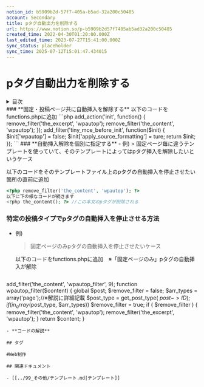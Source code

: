 ```yaml
---
notion_id: b5909b2d-57f7-405a-b5ad-32a200c50485
account: Secondary
title: pタグ自動出力を削除する
url: https://www.notion.so/p-b5909b2d57f7405ab5ad32a200c50485
created_time: 2022-04-30T01:20:00.000Z
last_edited_time: 2023-07-27T15:41:00.000Z
sync_status: placeholder
sync_time: 2025-07-12T15:01:47.434015
---
```

# pタグ自動出力を削除する

<details>
<summary>目次</summary>
</details>
### **固定・投稿ページ共に自動挿入を解除する**
以下のコードをfunctions.phpに追加
```php
add_action('init', function() {
remove_filter('the_excerpt', 'wpautop');
remove_filter('the_content', 'wpautop');
});
add_filter('tiny_mce_before_init', function($init) {
$init['wpautop'] = false;
$init['apply_source_formatting'] = ture;
return $init;
});
```
### **自動挿入解除を個別に指定する**
- 例)
  > 固定ページ毎に違うテンプレートを使っていて、そのテンプレートによってはpタグ挿入を解除したいというケース
  
以下のコードをそのテンプレートファイル上のpタグの自動挿入を停止させたい箇所の直前に追加
```php
<?php remove_filter('the_content', 'wpautop'); ?>
以下に下の様なコードが続きます
<?php the_content(); ?> //この本文のpタグが削除される
```
### **特定の投稿タイプでpタグの自動挿入を停止させる方法**
- 例)
  > 固定ページのみpタグの自動挿入を停止させたいケース
  
  以下のコードをfunctions.phpに追加　※「固定ページのみ」pタグの自動挿入が解除
  ```php
add_filter('the_content', 'wpautop_filter', 9);
function wpautop_filter($content) {
global $post;
$remove_filter = false;
$arr_types = array('page');//※解説に詳細記載
$post_type = get_post_type( $post->ID );
if (in_array($post_type, $arr_types)) $remove_filter = true;
if ( $remove_filter ) {
remove_filter('the_content', 'wpautop');
remove_filter('the_excerpt', 'wpautop');
}
return $content;
}
  ```
  - **コードの解説**

## タグ

#Web制作 

## 関連ドキュメント

- [[../99_その他/テンプレート.md|テンプレート]]
